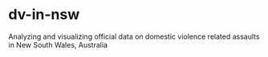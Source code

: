 # dv-in-nsw
Analyzing and visualizing official data on domestic violence related assaults in New South Wales, Australia
